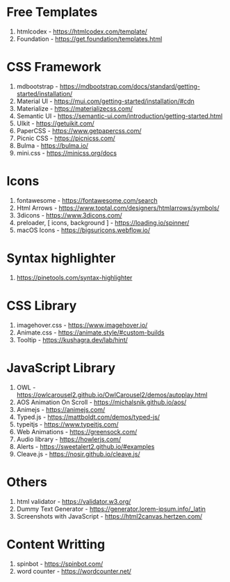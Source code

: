 # Free Templates
1. htmlcodex - https://htmlcodex.com/template/
2. Foundation - https://get.foundation/templates.html

# CSS Framework
1. mdbootstrap - https://mdbootstrap.com/docs/standard/getting-started/installation/
2. Material UI - https://mui.com/getting-started/installation/#cdn
3. Materialize - https://materializecss.com/
4. Semantic UI - https://semantic-ui.com/introduction/getting-started.html
5. UIkit -  https://getuikit.com/
6. PaperCSS - https://www.getpapercss.com/
7. Picnic CSS - https://picnicss.com/
8. Bulma - https://bulma.io/
9. mini.css - https://minicss.org/docs

# Icons
1. fontawesome - https://fontawesome.com/search
2. Html Arrows - https://www.toptal.com/designers/htmlarrows/symbols/
3. 3dicons - https://www.3dicons.com/
4. preloader, [ icons, background ] - https://loading.io/spinner/
5. macOS Icons - https://bigsuricons.webflow.io/

# Syntax highlighter
1. https://pinetools.com/syntax-highlighter

# CSS Library
1. imagehover.css - https://www.imagehover.io/
2. Animate.css - https://animate.style/#custom-builds
3. Tooltip -  https://kushagra.dev/lab/hint/

# JavaScript Library
1. OWL - https://owlcarousel2.github.io/OwlCarousel2/demos/autoplay.html
2. AOS Animation On Scroll - https://michalsnik.github.io/aos/
3. Animejs - https://animejs.com/
4. Typed.js - https://mattboldt.com/demos/typed-js/
5. typeitjs - https://www.typeitjs.com/
6. Web Animations - https://greensock.com/
7. Audio library - https://howlerjs.com/
8. Alerts - https://sweetalert2.github.io/#examples
9. Cleave.js - https://nosir.github.io/cleave.js/

# Others
1. html validator - https://validator.w3.org/
2. Dummy Text Generator - https://generator.lorem-ipsum.info/_latin
3. Screenshots with JavaScript - https://html2canvas.hertzen.com/

# Content Writting
1. spinbot - https://spinbot.com/
2. word counter - https://wordcounter.net/




